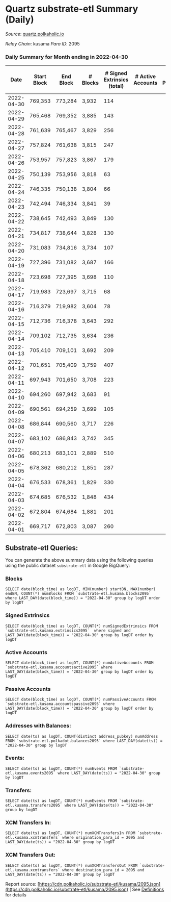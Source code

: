# Quartz substrate-etl Summary (Daily)

_Source_: [quartz.polkaholic.io](https://quartz.polkaholic.io)

*Relay Chain*: kusama
*Para ID*: 2095



### Daily Summary for Month ending in 2022-04-30


| Date | Start Block | End Block | # Blocks | # Signed Extrinsics (total) | # Active Accounts | # Passive | # New | # Addresses with Balances | # Events | # Transfers | # XCM Transfers In | # XCM Transfers Out | Issues | 
| ---- | ----------- | --------- | -------- | --------------------------- | ----------------- | --------- | ----- | ------------------------- | -------- | ----------- | ------------------ | ------------------- | ------ |
| 2022-04-30 | 769,353 | 773,284 | 3,932 | 114 |  |  |  | 12,548 | 9,328 | 24 ($2,281.77) | 3 ($30.98) | 7 ($1,263.38) |  |
| 2022-04-29 | 765,468 | 769,352 | 3,885 | 143 |  |  |  | 12,545 | 9,333 | 11 ($17,164.38) |   | 2 ($51.01) |  |
| 2022-04-28 | 761,639 | 765,467 | 3,829 | 256 |  |  |  | 12,539 | 9,842 | 30 ($2,629.22) |   | 1 ($5.73) |  |
| 2022-04-27 | 757,824 | 761,638 | 3,815 | 247 |  |  |  | 12,517 | 10,024 | 15 ($12,824.23) | 3 ($832.63) | 5 ($1,106.84) |  |
| 2022-04-26 | 753,957 | 757,823 | 3,867 | 179 |  |  |  | 12,493 | 9,604 | 21 ($3,624.28) | 2 ($17.61) | 8 ($2,088.03) |  |
| 2022-04-25 | 750,139 | 753,956 | 3,818 | 63 |  |  |  | 12,468 | 8,673 | 11 ($1,976.54) | 1 ($0.15) | 4 ($11.71) |  |
| 2022-04-24 | 746,335 | 750,138 | 3,804 | 66 |  |  |  | 12,455 | 8,667 | 5 ($2,606.92) | 1 ($24.85) | 6 ($297.16) |  |
| 2022-04-23 | 742,494 | 746,334 | 3,841 | 39 |  |  |  | 12,453 | 8,549 | 4 ($160.56) |   | 8 ($917.90) |  |
| 2022-04-22 | 738,645 | 742,493 | 3,849 | 130 |  |  |  | 12,446 | 9,194 | 32 ($5,320.95) | 4 ($742.08) | 13 ($177.50) |  |
| 2022-04-21 | 734,817 | 738,644 | 3,828 | 130 |  |  |  | 12,433 | 9,191 | 32 ($10,588.75) | 8 ($2,346.57) | 31 ($8,341.31) |  |
| 2022-04-20 | 731,083 | 734,816 | 3,734 | 107 |  |  |  | 12,426 | 8,860 | 24 ($7,751.58) |   | 19 ($2,715.31) |  |
| 2022-04-19 | 727,396 | 731,082 | 3,687 | 166 |  |  |  | 12,411 | 9,267 | 17 ($4,808.76) |   | 21 ($3,557.51) |  |
| 2022-04-18 | 723,698 | 727,395 | 3,698 | 110 |  |  |  | 12,400 | 8,766 | 8 ($507.19) |   | 20 ($1,678.11) |  |
| 2022-04-17 | 719,983 | 723,697 | 3,715 | 68 |  |  |  | 12,390 | 8,497 | 9 ($285.77) |   | 1 ($0.12) |  |
| 2022-04-16 | 716,379 | 719,982 | 3,604 | 78 |  |  |  | 12,382 | 8,237 | 8 ($1,517.24) |   | 15 ($1,770.87) |  |
| 2022-04-15 | 712,736 | 716,378 | 3,643 | 292 |  |  |  | 12,380 | 9,802 | 49 ($14,394.81) | 1 ($0.38) | 21 ($5,119.11) |  |
| 2022-04-14 | 709,102 | 712,735 | 3,634 | 236 |  |  |  | 12,368 | 9,481 | 21 ($830.60) | 1 ($0.16) | 57 ($7,184.34) |  |
| 2022-04-13 | 705,410 | 709,101 | 3,692 | 209 |  |  |  | 12,361 | 9,430 | 16 ($2,272.80) | 1 ($0.02) | 13 ($241.74) |  |
| 2022-04-12 | 701,651 | 705,409 | 3,759 | 407 |  |  |  | 12,350 | 10,483 | 39 ($3,830.78) |   | 14 ($33,250.91) |  |
| 2022-04-11 | 697,943 | 701,650 | 3,708 | 223 |  |  |  | 12,342 | 9,518 | 81 ($4,199.08) | 1 ($0.18) | 1 ($0.20) |  |
| 2022-04-10 | 694,260 | 697,942 | 3,683 | 91 |  |  |  | 12,327 | 8,717 | 2 ($1.19) |   |   |  |
| 2022-04-09 | 690,561 | 694,259 | 3,699 | 105 |  |  |  | 12,313 | 8,822 | 30 ($1,206.68) |   |   |  |
| 2022-04-08 | 686,844 | 690,560 | 3,717 | 226 |  |  |  | 12,289 | 9,543 | 12 ($2,414.22) |   |   |  |
| 2022-04-07 | 683,102 | 686,843 | 3,742 | 345 |  |  |  | 12,273 | 10,499 | 4 ($4,178.08) |   |   |  |
| 2022-04-06 | 680,213 | 683,101 | 2,889 | 510 |  |  |  | 12,262 | 9,761 | 6 ($2,137.86) |   |   |  |
| 2022-04-05 | 678,362 | 680,212 | 1,851 | 287 |  |  |  | 12,243 | 6,276 | 7 ($3,130.16) |   | 1 ($1.89) |  |
| 2022-04-04 | 676,533 | 678,361 | 1,829 | 330 |  |  |  | 12,228 | 6,260 | 115 ($14,376.57) |   | 1 ($1,279.71) |  |
| 2022-04-03 | 674,685 | 676,532 | 1,848 | 434 |  |  |  | 12,208 | 6,647 | 22 ($1,437.75) |   | 1 ($19.80) |  |
| 2022-04-02 | 672,804 | 674,684 | 1,881 | 201 |  |  |  | 12,197 | 5,553 | 28 ($1,030.96) |   | 1 ($51.61) |  |
| 2022-04-01 | 669,717 | 672,803 | 3,087 | 260 |  |  |  | 12,183 | 8,559 | 55 ($10,523.70) |   | 1 ($34.27) |  |

## Substrate-etl Queries:
You can generate the above summary data using the following queries using the public dataset `substrate-etl` in Google BigQuery:


### Blocks
```
SELECT date(block_time) as logDT, MIN(number) startBN, MAX(number) endBN, COUNT(*) numBlocks FROM `substrate-etl.kusama.blocks2095`  where LAST_DAY(date(block_time)) = "2022-04-30" group by logDT order by logDT
```


### Signed Extrinsics
```
SELECT date(block_time) as logDT, COUNT(*) numSignedExtrinsics FROM `substrate-etl.kusama.extrinsics2095`  where signed and LAST_DAY(date(block_time)) = "2022-04-30" group by logDT order by logDT
```


### Active Accounts
```
SELECT date(block_time) as logDT, COUNT(*) numActiveAccounts FROM `substrate-etl.kusama.accountsactive2095` where LAST_DAY(date(block_time)) = "2022-04-30" group by logDT order by logDT
```


### Passive Accounts
```
SELECT date(block_time) as logDT, COUNT(*) numPassiveAccounts FROM `substrate-etl.kusama.accountspassive2095` where LAST_DAY(date(block_time)) = "2022-04-30" group by logDT order by logDT
```


### Addresses with Balances:
```
SELECT date(ts) as logDT, COUNT(distinct address_pubkey) numAddress FROM `substrate-etl.polkadot.balances2095` where LAST_DAY(date(ts)) = "2022-04-30" group by logDT
```


### Events:
```
SELECT date(ts) as logDT, COUNT(*) numEvents FROM `substrate-etl.kusama.events2095` where LAST_DAY(date(ts)) = "2022-04-30" group by logDT
```


### Transfers:
```
SELECT date(ts) as logDT, COUNT(*) numEvents FROM `substrate-etl.kusama.transfers2095` where LAST_DAY(date(ts)) = "2022-04-30" group by logDT
```


### XCM Transfers In:
```
SELECT date(ts) as logDT, COUNT(*) numXCMTransfersIn FROM `substrate-etl.kusama.xcmtransfers` where origination_para_id = 2095 and LAST_DAY(date(ts)) = "2022-04-30" group by logDT
```


### XCM Transfers Out:
```
SELECT date(ts) as logDT, COUNT(*) numXCMTransfersOut FROM `substrate-etl.kusama.xcmtransfers` where destination_para_id = 2095 and LAST_DAY(date(ts)) = "2022-04-30" group by logDT
```



Report source: [https://cdn.polkaholic.io/substrate-etl/kusama/2095.json](https://cdn.polkaholic.io/substrate-etl/kusama/2095.json) | See [Definitions](/DEFINITIONS.md) for details
